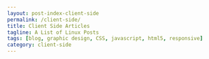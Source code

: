 ```yaml
---
layout: post-index-client-side
permalink: /client-side/
title: Client Side Articles
tagline: A List of Linux Posts
tags: [blog, graphic design, CSS, javascript, html5, responsive]
category: client-side
---
```

